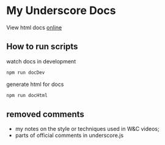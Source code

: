 # My Underscore Docs

View html docs [online](http://htmlpreview.github.io/?https://github.com/EmbraceLife/myUnderscoreDocs/blob/master/docs/index.html?flush_cache=true/)

## How to run scripts

watch docs in development

```bash
npm run docDev 
```

generate html for docs

```bash
npm run docHtml
```

## removed comments

- my notes on the style or techniques used in W&C videos;
- parts of official comments in underscore.js
